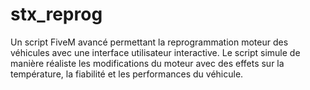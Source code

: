 # stx_reprog
Un script FiveM avancé permettant la reprogrammation moteur des véhicules avec une interface utilisateur interactive. Le script simule de manière réaliste les modifications du moteur avec des effets sur la température, la fiabilité et les performances du véhicule.
